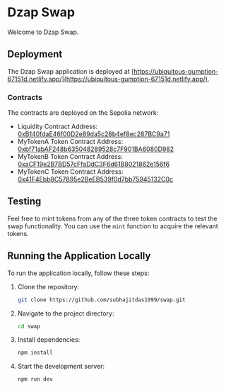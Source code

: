 # Dzap Swap

Welcome to Dzap Swap.

## Deployment

The Dzap Swap application is deployed at [https://ubiquitous-gumption-67151d.netlify.app/](https://ubiquitous-gumption-67151d.netlify.app/).

### Contracts

The contracts are deployed on the Sepolia network:

- Liquidity Contract Address: [0xB140fdaE46f00D2e89da5c28b4ef8ec287BC9a71](https://sepolia.etherscan.io/address/0xB140fdaE46f00D2e89da5c28b4ef8ec287BC9a71)
- MyTokenA Token Contract Address: [0xbf71abAF248b635048289528c7F901BA6080D982](https://sepolia.etherscan.io/address/0xbf71abAF248b635048289528c7F901BA6080D982)
- MyTokenB Token Contract Address: [0xaCF19e2B7BD57cFfaDdC3F6d61B8021862e156f6](https://sepolia.etherscan.io/address/0xaCF19e2B7BD57cFfaDdC3F6d61B8021862e156f6)
- MyTokenC Token Contract Address: [0x41F4Ebb8C57895e2BeEB539f0d7bb75945132C0c](https://sepolia.etherscan.io/address/0x41F4Ebb8C57895e2BeEB539f0d7bb75945132C0c)

## Testing

Feel free to mint tokens from any of the three token contracts to test the swap functionality. You can use the `mint` function to acquire the relevant tokens.

## Running the Application Locally

To run the application locally, follow these steps:

1. Clone the repository:

   ```bash
   git clone https://github.com/subhajitdas1999/swap.git
   ```

2. Navigate to the project directory:

   ```bash
   cd swap
   ```

3. Install dependencies:

   ```bash
   npm install
   ```

4. Start the development server:
   ```bash
   npm run dev
   ```
